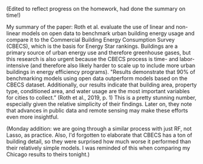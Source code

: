 (Edited to reflect progress on the homework, had done the summary on time!)

My summary of the paper:
Roth et al. evaluate the use of linear and non-linear models on open data to benchmark urban building energy usage and compare it to the Commercial Building Energy Consumption Survey (CBECS), which is the basis for Energy Star rankings. Buildings are a primary source of urban energy use and therefore greenhouse gases, but this research is also urgent because the CBECS process is time- and labor- intensive (and therefore also likely harder to scale up to include more urban buildings in energy efficiency programs). "Results demonstrate that 90% of benchmarking models using open data outperform models based on the CBECS dataset. Additionally, our results indicate that building area, property type, conditioned area, and water usage are the most important variables for cities to collect.” (Roth et al., 2019, p. 1) This is a pretty stunning number, especially given the relative simplicity of their findings. Later on, they note that advances in public data and remote sensing may make these efforts even more insightful.

(Monday addition: we are going through a similar process with just RF, not Lasso, as practice. Also, I'd forgotten to elaborate that CBECS has a ton of building detail, so they were surprised how much worse it performed than their relatively simple models. I was reminded of this when comparing my Chicago results to theirs tonight.)
